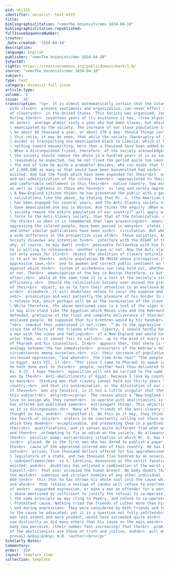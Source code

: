 ```yaml
---
pid: obj315
identifier: unionist--text-0315
title: 
bibliographicCitation: "<em>The Unionist</em> 1834-04-10"
bibliographicCitation.republished: 
fullIssueSequenceNumber: 
creator: 
_date.created: '1834-04-10'
description: 
language: English
publisher: "<em>The Unionist</em> 1834-04-10"
IsPartOf: 
rights: https://creativecommons.org/publicdomain/mark/1.0/
source: "<em>The Unionist</em> 1834-04-10"
subject: 
type: Text
category: Unionist full issue
article.type: 
volume: '1'
issue: '36'
transcription: "<p>  It is almost mathematically certain that the Colonization Society
  with its<br>  present sentiments and organization, can never effect the abolition
  of slavery<br>  in the United States. This Society was organized, January 14, 1817.
  During the<br>  seventeen years of its existence it has, (free blacks aside) transported
  on an<br>  average almost sixty a year who had been slaves, but which were not<br>
  \ emancipated by the society. The increase of our slave population is known to<br>
  \ be about 60 thousand a year, or about 170 a day. Should things continue in<br>
  \ this ratio, it may be seen, that while the society (bankruptcy of $40,000<br>
  \ aside) is transporting one emancipated black to Liberia, which it has done<br>
  \ nothing toward manumitting, more than a thousand have been added by births!<br>
  \ When a distinguished friend, therefore, of the society acknowledges that if<br>
  \ the society should remove the whole in a hundred years it is as soon as could<br>
  \ reasonably be expected, has he not fixed the period quite too soon? Would not<br>
  \ the end of time be quite a probable? Besides, who can doubt that from a<br>  population
  of 2,000,000 as many as that would have been manumnitted had no<br>  such society
  existed. And had the funds which have been expended for their<br>  outfit, transportation,
  and mal-administration of the colony, been<br>  appropriated to their education
  and comfortable settlement in this their<br>  native country, how much more honorable
  as well as righteous in those who have<br>  so long and sorely oppressed them!<br></p><p>
  \ A New-England citizen thinks he has presented the public with a good offset to<br>
  \ calculations like the above, by stating that Mr. G. (the American Wilberforce)<br>
  \ has been engaged for several years, and the Anti-Slavery society two years and<br>
  \ have emancipated one boy in Boston. And thinks the enquiry :When will the<br>
  \ society remove the entire population of our country?” will apply with more<br>
  \ force to the Anti-Slavery society, than that of the Colonization. And<br>  especially
  (he thinks) as when it is remembered that laws preventing<br>  emancipation and
  oppressing the colored people, have been passed in many<br>  states since the Liberator
  and other similar publications have been in<br>  circulation. But who does not see
  a wide difference in the prospective view of<br>  these societies, As the Colonization
  Society disavows any intention to<br>  interfere with the RIGHT of the slave holder,
  why, of course, he may dwell in<br>  peaceable fellowship with him forever, whether
  he is willing to release<br>  another slave or not. Now the Anti-slavery Society
  not only avows for its<br>  object the abolition of slavery entirely, but its object
  is to act on the<br>  entire population EN MASSE whose prerogative it is to remove
  oppressive laws,<br>  and to awaken and correct public sentiment on this subject,
  against which no<br>  system of wickedness can long hold out, whether legalised
  or not. The<br>  emancipation of the boy in Boston therefore, is but an incidental
  affair;<br>  while at the same time it is a test of the society’s sincerity and
  efficiency.<br>  Should the Colonization Society ever exceed the prescribed limits
  of their<br>  object, so as to turn their attention to an enslaved boy in Boston
  or<br>  elsewhere, it will doubtless refuse to incur the expense and trouble of
  a<br>  prosecution and wait patiently the pleasure of his holder to voluntarily<br>
  \ release him, which perhaps will be at the termination of the slave’s life.<br></p><p>
  \ While therefore, the above mentioned case is a test of the vigor of the<br>  society,
  it may also stand like the Egyptian which Moses slew and the Hebrew<br>  which he
  defended, prelusive of the final and complete deliverance of that<br>  unhappy and
  enslaved people. He supposed that his brethren would by his hand<br>  deliver them;
  “<br>  <em>but they understood it not.</em>  ” As to the oppressive laws enacted
  since the efforts of the friends of<br>  liberty, I should hardly have thought that
  a man with the views and feelings<br>  of a New-England man would have dared to
  utter them, as it cannot fail to call<br>  up to the mind of every reader the policy
  of Pharaoh and his counsellors. It<br>  appears then, that there is the strongest
  analogy between the two immediate<br>  precursors of the Hebrew’s deliverance, and
  circumstances among ourselves,<br>  viz: their increase of population and their
  increased oppression; “and when<br>  the time drew near” “the people grew and multiplied
  in Egypt. Acts VII, 17.<br>  “For since I came to Pharaoh to speak in thy name,
  he hath done evil to this<br>  people; neither hast thou delivered them at all.”
  Ex. V-23. I hope the<br>  opposition will not be carried to the same extent as it
  was by the<br>  Anti-abolitionists of Egypt, because I love my country. It is believed
  by many<br>  thinking men that slavery cannot hold out thirty years longer in this
  country;<br>  and that its extermination, or the dissolution of our union is near.
  If these<br>  men are fanatics, is it not a little singular that they are so on
  this subject<br>  only?<br></p><p>  The reason which a “New-England man” and others
  love to assign why they cannot<br>  co-operate with abolitionists is, that Mr.G.
  has uttered and published some<br>  extravagant things. This objection is as unsatisfactory
  as it is disingenuous.<br>  Many of the friends of the anti-slavery society have
  thought so too, and<br>  regretted it. Be this as it may, they think it unfair for
  the fourth of July<br>  orators to be constantly calling out those expressions,
  which they deem<br>  exceptionable, and presenting them in a garbled manner, without
  their<br>  qualifications, and in senses quite different from what was intended,
  and then<br>  attempting to fix an odium on the society. No allowance is made for
  the<br>  peculiar &amp; extraordinary situation in which Mr. G. Has been, and still
  is<br>  placed. He is the first man who has dared to publish a paper devoted to
  the<br>  cause of the oppressed colored man of this country. He has been thrown
  into<br>  prison; five thousand dollars offered for his apprehension&nbsp; by the<br>
  \ legislature of a state, and two thousand five hundred by an association of<br>
  \ <em>Gentlemen</em>  in S. Carolina, denounced as the verist fanatic that ever
  existed; and<br>  doubtless has enlisted a combination of the worst passions against
  himself,<br>  that ever occupied the human breast. No body doubts that Mr. G. has
  the most<br>  numerous and virulent enemies of any other individual in this country.
  Add to<br>  this that he has thrown his whole soul into the cause which he pleads,
  and who<br>  that retains a vestige of candor will refuse to overlook the sally
  of an<br>  unguarded expression, or make a man an offender for a word? If the objection<br>
  \ above-mentioned by sufficient to justify the refusal to co-operate, why, on<br>
  \ the same principle we may cling to Popery, and refuse to co-operate in the<br>
  \ Protestant cause. Nothing tried the friends of Luther more than his violent<br>
  \ and daring expressions. They were considered by both friends and foes as<br>  injurious
  to the cause he advocated; yet it is a question not fully settled<br>  whether a
  man less ardent and more prudent, would have succeeded quite as<br>  well. He //
  saw distinctly as did many others that his cause on the main was<br>  right; and
  many now perceive, (their number fast increasing) that the<br>  prominent features
  of the abolitionists are those of truth and justice, and<br>  will most assuredly
  prevail.&nbsp;&nbsp; N.B. (author)<br></p>"
Scholarly Notes: 
Commentary: 
order: '314'
layout: template_item
collection: template
---
```

